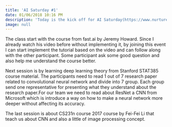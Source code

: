 ```yaml
---
title: 'AI Saturday #1'
date: 01/06/2018 10:16 PM
description: 'Today is the kick off for AI Saturday(https://www.nurture.ai/ai-saturdays)'
image: null
---
```

The class start with the course from fast.ai by Jeremy Howard. Since I already watch his video before without implementing it, by joining this event I can start implement the tutorial based on the video and can follow along with the other participant. Some participant ask some good question and also help me understand the course better.

Next session is by learning deep learning theory from Stanford STAT385 course material. The participants need to read 1 out of 7 research paper related to convolutional neural network and divide into 7 group. Each group send one representative for presenting what they understand about the research paper.For our team we need to read about ResNet a CNN from Microsoft which is introduce a way on how to make a neural network more deeper without affecting its accuracy.

The last session is about CS231n course 2017 course by Fei-Fei Li that teach us about CNN and also a little of image processing concept.
